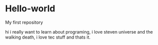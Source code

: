 # Hello-world
My first repository

hi i really want to learn about programing, i love steven universe and the walking death, i love tec stuff and thats it.
